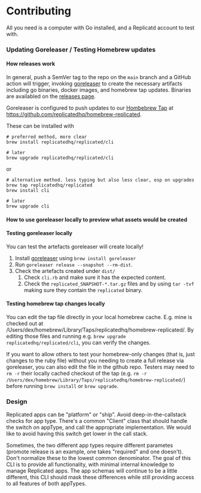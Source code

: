 # Contributing

All you need is a computer with Go installed, and a Replicatd account to test with.

### Updating Goreleaser / Testing Homebrew updates

#### How releases work

In general, push a SemVer tag to the repo on the `main` branch and a GitHub action will trigger, invoking [goreleaser](https://goreleaser.com/) to create the necessary artifacts including go binaries, docker images, and homebrew tap updates. Binaries are availabled on the [releases page](https://github.com/replicatedhq/replicated/releases).

Goreleaser is configured to push updates to our [Hombebrew Tap](https://docs.brew.sh/How-to-Create-and-Maintain-a-Tap) at https://github.com/replicatedhq/homebrew-replicated.

These can be installed with

```
# preferred method, more clear
brew install replicatedhq/replicated/cli 

# later
brew upgrade replicatedhq/replicated/cli 
```
or

```
# alternative method. less typing but also less clear, esp on upgrades
brew tap replicatedhq/replicated
brew install cli 

# later
brew upgrade cli
```

#### How to use goreleaser locally to preview what assets would be created

#### Testing goreleaser locally

You can test the artefacts goreleaser will create locally!

1. Install [goreleaser](https://goreleaser.com/install/) using `brew install goreleaser`
2. Run `goreleaser release --snapshot --rm-dist`.
3. Check the artefacts created under `dist/`
   1. Check `cli.rb` and make sure it has the expected content.
   2. Check the `replicated_SNAPSHOT-*.tar.gz` files and by using `tar -tvf` making sure they contain the `replicated` binary.

#### Testing homebrew tap changes locally

You can edit the tap file directly in your local homebrew cache. E.g. mine is checked out at /Users/dex/homebrew/Library/Taps/replicatedhq/homebrew-replicated/. By editing those files and running e.g. `brew upgrade replicatedhq/replicated/cli`, you can verify the changes.

If you want to allow others to test your homebrew-only changes (that is, just changes to the ruby file) without you needing to create a full release via goreleaser, you can also edit the file in the github repo. Testers may need to `rm -r` their locally cached checkout of the tap (e.g. `rm -r /Users/dex/homebrew/Library/Taps/replicatedhq/homebrew-replicated/`) before running `brew install` or `brew upgrade`.

### Design

Replicated apps can be "platform" or "ship". Avoid deep-in-the-callstack checks for app type. There's a common "Client" class that should handle the switch on appType, and call the appropriate implementation. We would like to avoid having this switch get lower in the call stack.

Sometimes, the two different app types require different parametes (promote release is an example, one takes "required" and one doesn't). Don't normalize these to the lowest common denominator. The goal of this CLI is to provide all functionality, with minimal internal knowledge to manage Replicated apps. The app schemas will continue to be a little different, this CLI should mask these differences while still providing access to all features of both appTypes.

